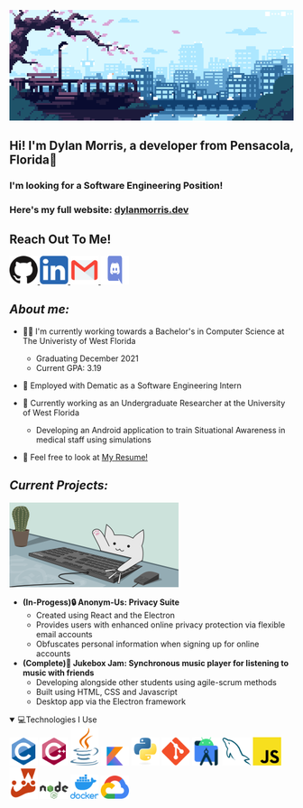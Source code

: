 <img src="images/gifs/header.gif"></img>

## Hi! I'm Dylan Morris, a developer from Pensacola, Florida🌊
### I'm looking for a Software Engineering Position!
### Here's my full website: [dylanmorris.dev](https://dylanmorris.dev)


## Reach Out To Me!
<a href="https://github.com/dyl77">
  <img src="images/svg/github.svg" alt="Github" width="50px" height="50px;">
</a>

<a href="https://www.linkedin.com/in/dylan-morris-2044371a1/">
  <img src="images/svg/linkedin.svg" alt="LinkedIn" width="50px" height="50px;">
</a>

<a href="mailto:morris.dyl77@gmail.com">
  <img src="images/svg/gmail.svg" alt="Gmail" width="50px" height="50px;">
</a>

<a href="https://discordapp.com/users/Dyl77#3381">
  <img src="images/svg/discord.svg" alt="Discord" width="50px" height="50px;">
</a>


## ***About me:***

- 👨‍🎓 I'm currently working towards a Bachelor's in Computer Science at The Univeristy of West Florida
  - Graduating December 2021
  - Current GPA: 3.19
- 💾 Employed with Dematic as a Software Engineering Intern
- 📡 Currently working as an Undergraduate Researcher at the University of West Florida
  - Developing an Android application to train Situational Awareness in medical staff using simulations
  
- 📄 Feel free to look at  [My Resume!](https://docs.google.com/document/d/17Kdck4tiQxwG2MVJ2ZKFPP7ggHV4NawPrp_RClDjAV0/edit?usp=sharing)


## ***Current Projects:***
 <img width="300" src="images/gifs/catTyping.gif"></img>
-  **(In-Progess)🔒 Anonym-Us: Privacy Suite**
   -  Created using React and the Electron
   -  Provides users with enhanced online privacy protection via flexible email accounts
   -  Obfuscates personal information when signing up for online accounts
  - **(Complete)🎵 Jukebox Jam: Synchronous music player for listening to music with friends**
    - Developing alongside other students using agile-scrum methods
    - Built using HTML, CSS and Javascript
    - Desktop app via the Electron framework


<details open>
  <summary>💻Technologies I Use</summary>
<img src= 'https://github.com/dyl77/dyl77/blob/main/images/svg/c-original.svg' width='50'/>
<img src= 'https://github.com/dyl77/dyl77/blob/main/images/svg/cpp.svg' width='50'/>
<img src= 'https://github.com/dyl77/dyl77/blob/main/images/svg/java.svg' width='50'/>
<img src= 'https://github.com/dyl77/dyl77/blob/main/images/svg/kotlin.svg' width='50'/>
<img src= 'https://github.com/dyl77/dyl77/blob/main/images/svg/python.svg' width='50'/>
<img src= 'https://github.com/dyl77/dyl77/blob/main/images/svg/git.svg' width='50'/>
<img src= 'https://github.com/dyl77/dyl77/blob/main/images/svg/android.svg' width='50'/>
<img src= 'https://github.com/dyl77/dyl77/blob/main/images/svg/mysql.svg' width='50'/>
  <img src= 'https://github.com/dyl77/dyl77/blob/main/images/svg/javascript.svg' width='50'/>
  <img src= 'https://github.com/dyl77/dyl77/blob/main/images/svg/jest.svg' width='50'/>
  <img src= 'https://github.com/dyl77/dyl77/blob/main/images/svg/Node.js_logo.svg' width='50'/>
  <img src= 'https://github.com/dyl77/dyl77/blob/main/images/svg/docker.png' width='50'/>
  <img src= 'https://github.com/dyl77/dyl77/blob/main/images/svg/gcp.svg' width='50'/>




